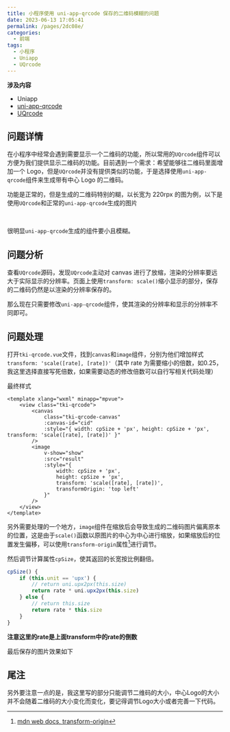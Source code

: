 ```yaml
---
title: 小程序使用 uni-app-qrcode 保存的二维码模糊的问题
date: 2023-06-13 17:05:41
permalink: /pages/2dc08e/
categories:
  - 前端
tags:
  - 小程序
  - Uniapp
  - UQrcode
---
```


**涉及内容**

- Uniapp
- [uni-app-qrcode](https://github.com/q310550690/uni-app-qrcode)
- [UQrcode](https://uqrcode.cn/doc/guide/)

## 问题详情

在小程序中经常会遇到需要显示一个二维码的功能，所以常用的`UQrcode`组件可以方便为我们提供显示二维码的功能。目前遇到一个需求：希望能够往二维码里面增加一个 Logo，但是`UQrcode`并没有提供类似的功能，于是选择使用`uni-app-qrcode`组件来生成带有中心 Logo 的二维码。

功能是正常的，但是生成的二维码特别的糊，以长宽为 220rpx 的图为例，以下是使用`UQrcode`和正常的`uni-app-qrcode`生成的图片

<center-img img="20-frontend/30-mp/20/u-qrcode-issue-2.png" alt="UQrcode生成" text="UQrcode生成" />
<br>
<center-img img="20-frontend/30-mp/20/u-qrcode-issue-3.png" alt="uni-app-qrcode生成" text="uni-app-qrcode生成" />

很明显`uni-app-qrcode`生成的组件要小且模糊。

## 问题分析

查看`UQrcode`源码，发现`UQrcode`主动对 canvas 进行了放缩，渲染的分辨率要远大于实际显示的分辨率。页面上使用`transform: scale()`缩小显示的部分，保存的二维码仍然是以渲染的分辨率保存的。

那么现在只需要修改`uni-app-qrcode`组件，使其渲染的分辨率和显示的分辨率不同即可。

## 问题处理

打开`tki-qrcode.vue`文件，找到`canvas`和`image`组件，分别为他们增加样式`transform: 'scale([rate], [rate])'`（其中 rate 为需要缩小的倍数，如0.25，我这里选择直接写死倍数，如果需要动态的修改倍数可以自行写相关代码处理）

最终样式

```vue
<template xlang="wxml" minapp="mpvue">
    <view class="tki-qrcode">
        <canvas
            class="tki-qrcode-canvas"
            :canvas-id="cid"
            :style="{ width: cpSize + 'px', height: cpSize + 'px', transform: 'scale([rate], [rate])' }"
        />
        <image
            v-show="show"
            :src="result"
            :style="{
                width: cpSize + 'px',
                height: cpSize + 'px',
                transform: 'scale([rate], [rate])',
                transformOrigin: 'top left'
            }"
        />
    </view>
</template>

```

另外需要处理的一个地方，`image`组件在缩放后会导致生成的二维码图片偏离原本的位置，这是由于`scale()`函数以原图片的中心为中心进行缩放，如果缩放后的位置发生偏移，可以使用`transform-origin`属性[^1]进行调节。

然后调节计算属性`cpSize`，使其返回的长宽按比例翻倍。

```js
cpSize() {
    if (this.unit == 'upx') {
        // return uni.upx2px(this.size)
        return rate * uni.upx2px(this.size)
    } else {
        // return this.size
        return rate * this.size
    }
}
```

**注意这里的rate是上面transform中的rate的倒数**


最后保存的图片效果如下

<center-img img="20-frontend/30-mp/20/u-qrcode-issue-1.png" alt="最终效果" text="最终效果" />

## 尾注

另外要注意一点的是，我这里写的部分只能调节二维码的大小，中心Logo的大小并不会随着二维码的大小变化而变化，要记得调节Logo大小或者完善一下代码。


[^1]: [mdn web docs, transform-origin](https://developer.mozilla.org/zh-CN/docs/Web/CSS/transform-origin)
